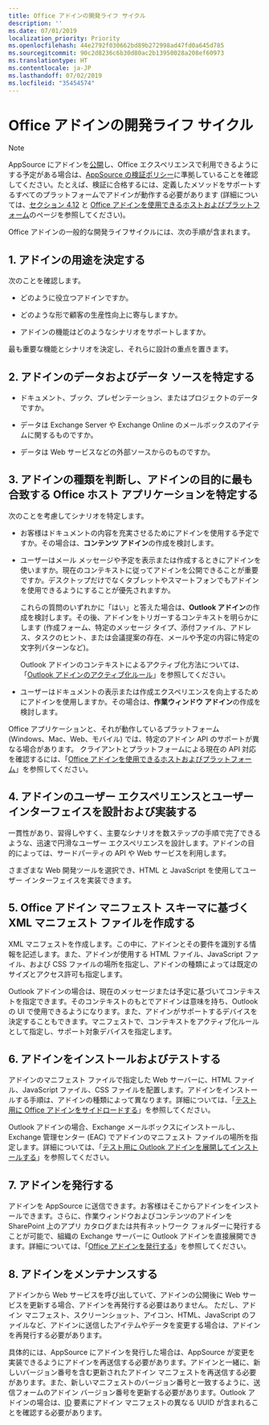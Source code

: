 ```yaml
---
title: Office アドインの開発ライフ サイクル
description: ''
ms.date: 07/01/2019
localization_priority: Priority
ms.openlocfilehash: 44e2792f030662bd89b272998ad47fd0a645d785
ms.sourcegitcommit: 90c2d8236c6b30d80ac2b13950028a208ef60973
ms.translationtype: HT
ms.contentlocale: ja-JP
ms.lasthandoff: 07/02/2019
ms.locfileid: "35454574"
---
```

# <a name="office-add-ins-development-lifecycle"></a>Office アドインの開発ライフ サイクル

> [!NOTE]
> AppSource にアドインを[公開](../publish/publish.md)し、Office エクスペリエンスで利用できるようにする予定がある場合は、[AppSource の検証ポリシー](/office/dev/store/validation-policies)に準拠していることを確認してください。たとえば、検証に合格するには、定義したメソッドをサポートするすべてのプラットフォームでアドインが動作する必要があります (詳細については、[セクション 4.12](/office/dev/store/validation-policies#4-apps-and-add-ins-behave-predictably) と [Office アドインを使用できるホストおよびプラットフォーム](../overview/office-add-in-availability.md)のページを参照してください)。 

Office アドインの一般的な開発ライフサイクルには、次の手順が含まれます。


## <a name="1-decide-on-the-purpose-of-the-add-in"></a>1. アドインの用途を決定する

次のことを確認します。

- どのように役立つアドインですか。

- どのような形で顧客の生産性向上に寄与しますか。

- アドインの機能はどのようなシナリオをサポートしますか。

最も重要な機能とシナリオを決定し、それらに設計の重点を置きます。


## <a name="2-identify-the-data-and-data-source-for-the-add-in"></a>2. アドインのデータおよびデータ ソースを特定する

- ドキュメント、ブック、プレゼンテーション、またはプロジェクトのデータですか。

- データは Exchange Server や Exchange Online のメールボックスのアイテムに関するものですか。

- データは Web サービスなどの外部ソースからのものですか。


## <a name="3-identify-the-type-of-add-in-and-office-host-applications-that-best-support-the-purpose-of-the-add-in"></a>3. アドインの種類を判断し、アドインの目的に最も合致する Office ホスト アプリケーションを特定する

次のことを考慮してシナリオを特定します。

- お客様はドキュメントの内容を充実させるためにアドインを使用する予定ですか。その場合は、**コンテンツ アドイン**の作成を検討します。

- ユーザーはメール メッセージや予定を表示または作成するときにアドインを使いますか。現在のコンテキストに従ってアドインを公開できることが重要ですか。デスクトップだけでなくタブレットやスマートフォンでもアドインを使用できるようにすることが優先されますか。

    これらの質問のいずれかに「はい」と答えた場合は、**Outlook アドイン**の作成を検討します。その後、アドインをトリガーするコンテキストを明らかにします (作成フォーム、特定のメッセージ タイプ、添付ファイル、アドレス、タスクのヒント、または会議提案の存在、メールや予定の内容に特定の文字列パターンなど)。

    Outlook アドインのコンテキストによるアクティブ化方法については、「[Outlook アドインのアクティブ化ルール](/outlook/add-ins/activation-rules)」を参照してください。

- ユーザーはドキュメントの表示または作成エクスペリエンスを向上するためにアドインを使用しますか。その場合は、**作業ウィンドウ アドイン**の作成を検討します。

Office アプリケーションと、それが動作しているプラットフォーム (Windows、Mac、Web、モバイル) では、特定のアドイン API のサポートが異なる場合があります。 クライアントとプラットフォームによる現在の API 対応を確認するには、「[Office アドインを使用できるホストおよびプラットフォーム](../overview/office-add-in-availability.md)」を参照してください。  


## <a name="4-design-and-implement-the-user-experience-and-user-interface-for-the-add-in"></a>4. アドインのユーザー エクスペリエンスとユーザー インターフェイスを設計および実装する

一貫性があり、習得しやすく、主要なシナリオを数ステップの手順で完了できるような、迅速で円滑なユーザー エクスペリエンスを設計します。アドインの目的によっては、サードパーティの API や Web サービスを利用します。

さまざまな Web 開発ツールを選択でき、HTML と JavaScript を使用してユーザー インターフェイスを実装できます。


## <a name="5-create-an-xml-manifest-file-based-on-the-office-add-ins-manifest-schema"></a>5. Office アドイン マニフェスト スキーマに基づく XML マニフェスト ファイルを作成する

XML マニフェストを作成します。この中に、アドインとその要件を識別する情報を記述します。また、アドインが使用する HTML ファイル、JavaScript ファイル、および CSS ファイルの場所を指定し、アドインの種類によっては既定のサイズとアクセス許可も指定します。

Outlook アドインの場合は、現在のメッセージまたは予定に基づいてコンテキストを指定できます。そのコンテキストのもとでアドインは意味を持ち、Outlook の UI で使用できるようになります。また、アドインがサポートするデバイスを決定することもできます。マニフェストで、コンテキストをアクティブ化ルールとして指定し、サポート対象デバイスを指定します。


## <a name="6-install-and-test-the-add-in"></a>6. アドインをインストールおよびテストする

アドインのマニフェスト ファイルで指定した Web サーバーに、HTML ファイル、JavaScript ファイル、CSS ファイルを配置します。アドインをインストールする手順は、アドインの種類によって異なります。詳細については、「[テスト用に Office アドインをサイドロードする](../testing/create-a-network-shared-folder-catalog-for-task-pane-and-content-add-ins.md)」を参照してください。

Outlook アドインの場合、Exchange メールボックスにインストールし、Exchange 管理センター (EAC) でアドインのマニフェスト ファイルの場所を指定します。詳細については、「[テスト用に Outlook アドインを展開してインストールする](/outlook/add-ins/testing-and-tips)」を参照してください。


## <a name="7-publish-the-add-in"></a>7. アドインを発行する

アドインを AppSource に送信できます。お客様はそこからアドインをインストールできます。さらに、作業ウィンドウおよびコンテンツのアドインを SharePoint 上のアプリ カタログまたは共有ネットワーク フォルダーに発行することが可能で、組織の Exchange サーバーに Outlook アドインを直接展開できます。詳細については、「[Office アドインを発行する](../publish/publish.md)」を参照してください。


## <a name="8-maintain-the-add-in"></a>8. アドインをメンテナンスする

アドインから Web サービスを呼び出していて、アドインの公開後に Web サービスを更新する場合、アドインを再発行する必要はありません。 ただし、アドイン マニフェスト、スクリーンショット、アイコン、HTML、JavaScript のファイルなど、アドインに送信したアイテムやデータを変更する場合は、アドインを再発行する必要があります。 

具体的には、AppSource にアドインを発行した場合は、AppSource が変更を実装できるようにアドインを再送信する必要があります。アドインと一緒に、新しいバージョン番号を含む更新されたアドイン マニフェストを再送信する必要があります。また、新しいマニフェストのバージョン番号と一致するように、送信フォームのアドイン バージョン番号を更新する必要があります。Outlook アドインの場合は、[ID](/office/dev/add-ins/reference/manifest/id) 要素にアドイン マニフェストの異なる UUID が含まれることを確認する必要があります。
